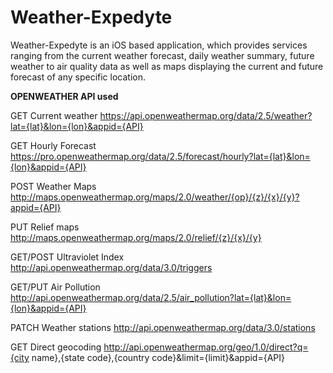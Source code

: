 # Weather-Expedyte
Weather-Expedyte is an iOS based application, which provides services ranging from the current weather forecast, daily weather summary, future weather to air quality data as well as maps displaying the current and future forecast of any specific location.


**OPENWEATHER API used**

GET Current weather
https://api.openweathermap.org/data/2.5/weather?lat={lat}&lon={lon}&appid={API}

GET Hourly Forecast
https://pro.openweathermap.org/data/2.5/forecast/hourly?lat={lat}&lon={lon}&appid={API}

POST Weather Maps
http://maps.openweathermap.org/maps/2.0/weather/{op}/{z}/{x}/{y}?appid={API}

PUT Relief maps
http://maps.openweathermap.org/maps/2.0/relief/{z}/{x}/{y}

GET/POST Ultraviolet Index
http://api.openweathermap.org/data/3.0/triggers

GET/PUT Air Pollution
http://api.openweathermap.org/data/2.5/air_pollution?lat={lat}&lon={lon}&appid={API}

PATCH Weather stations
http://api.openweathermap.org/data/3.0/stations

GET Direct geocoding
http://api.openweathermap.org/geo/1.0/direct?q={city name},{state code},{country code}&limit={limit}&appid={API}
